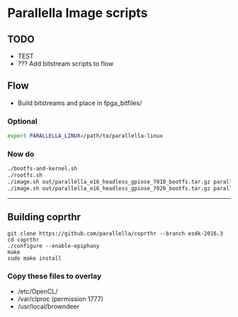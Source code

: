 # Parallella Image scripts

## TODO

- TEST
- ??? Add bitstream scripts to flow

## Flow

- Build bitstreams and place in fpga_bitfiles/  

### Optional

```sh
export PARALLELLA_LINUX=/path/to/parallella-linux
```

### Now do

```sh
./bootfs-and-kernel.sh
./rootfs.sh
./image.sh out/parallella_e16_headless_gpiose_7010_bootfs.tar.gz parallella_e16_headless_gpiose_7010.img
./image.sh out/parallella_e16_headless_gpiose_7020_bootfs.tar.gz parallella_e16_headless_gpiose_7020.img
```

---

## Building coprthr

```
git clone https://github.com/parallella/coprthr --branch esdk-2016.3
cd coprthr
./configure --enable-epiphany
make
sudo make install
```

### Copy these files to overlay

- /etc/OpenCL/
- /var/clproc (permission 1777)
- /usr/local/browndeer

